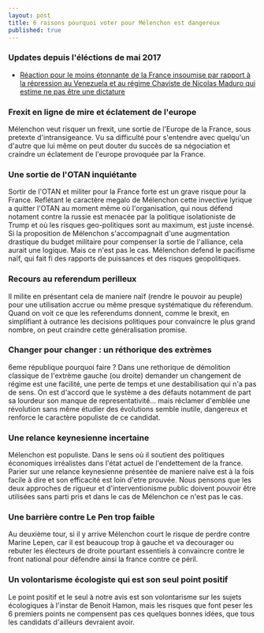 ```yaml
---
layout: post
title: 6 raisons pourquoi voter pour Mélenchon est dangereux
published: true
---
```

### Updates depuis l'éléctions de mai 2017

* [Réaction pour le moins étonnante de la France insoumise par rapport à la répression au Venezuela et au régime Chaviste de Nicolas Maduro qui estime ne pas être une dictature](https://www.marianne.net/politique/crise-au-venezuela-les-positions-d-equilibristes-de-la-france-insoumise-et-du-pcf)


### Frexit en ligne de mire et éclatement de l'europe

Mélenchon veut risquer un frexit, une sortie de l'Europe de la France, sous pretexte d'intransigeance. Vu sa difficulté pour s'entendre avec quelqu'un d'autre que lui même on peut douter du succès de sa négociation et craindre un éclatement de l'europe provoquée par la France.

### Une sortie de l'OTAN inquiétante

Sortir de l'OTAN et militer pour la France forte est un grave risque pour la France. Reflétant le caractère megalo de Mélenchon cette invective lyrique a quitter l'OTAN au moment même où l'organisation, qui nous défend notament contre la russie est menacée par la politique isolationiste de Trump et où les risques geo-politiques sont au maximum, est juste incensé. Si la proposition de Mélenchon s'accompagnait d'une augmentation drastique du budget militaire pour compenser la sortie de l'alliance, cela aurait une logique. Mais ce n'est pas le cas. Mélenchon defend le pacifisme naïf, qui fait fi des rapports de puissances et des risques geopolitiques.

### Recours au referendum perilleux

Il milite en présentant cela de maniere naïf (rendre le pouvoir au peuple) pour une utilisation accrue ou même presque systématique du réferendum. Quand on voit ce que les referendums donnent, comme le brexit, en simplifiant à outrance les decisions politiques pour convaincre le plus grand nombre, on peut craindre cette généralisation promise.

### Changer pour changer : un réthorique des extrèmes

6eme république pourquoi faire ? Dans une rethorique de démolition classique de l'extrème gauche (ou droite) demander un changement de régime est une facilité, une perte de temps et une destabilisation qui n'a pas de sens. On est d'accord que le système a des défauts notamment de part sa lourdeur son manque de representativité... mais réclamer d'emblée une révolution sans même étudier des évolutions semble inutile, dangereux et renforce le caractère populiste de ce candidat.

### Une relance keynesienne incertaine  

Mélenchon est populiste. Dans le sens où il soutient des politiques économiques irréalistes dans l'état actuel de l'endettement de la france. Parier sur une relance keynesienne présentée de maniere naïve est à la fois facile à dire et son efficacité est loin d'etre prouvée. Nous pensons que les deux approches de rigueur et d'interventionisme public doivent pouvoir être utilisées sans parti pris et dans le cas de Mélenchon ce n'est pas le cas.

### Une barrière contre Le Pen trop faible

Au deuxième tour, si il y arrive Mélenchon court le risque de perdre contre Marine Lepen, car il est beaucoup trop à gauche et va decourager ou rebuter les électeurs de droite pourtant essentiels à convaincre contre le front national pour défendre ainsi la france contre ce péril.


### Un volontarisme écologiste qui est son seul point positif

Le point positif et le seul à notre avis est son volontarisme sur les sujets écologiques à l'instar de Benoit Hamon, mais les risques que font peser les 6 premiers points ne compensent pas ces quelques bonnes idées, que tous les candidats d'ailleurs devraient avoir.
